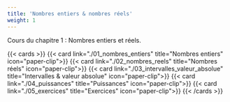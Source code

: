 ```yaml
---
title: 'Nombres entiers & nombres réels'
weight: 1
---
```

Cours du chapitre 1 : Nombres entiers et réels.

{{< cards >}}
  {{< card link="./01_nombres_entiers" title="Nombres entiers" icon="paper-clip">}}
  {{< card link="./02_nombres_reels" title="Nombres réels" icon="paper-clip">}}
  {{< card link="./03_intervalles_valeur_absolue" title="Intervalles & valeur absolue" icon="paper-clip">}}
  {{< card link="./04_puissances" title="Puissances" icon="paper-clip">}}
  {{< card link="./05_exercices" title="Exercices" icon="paper-clip">}}
{{< /cards >}}
  